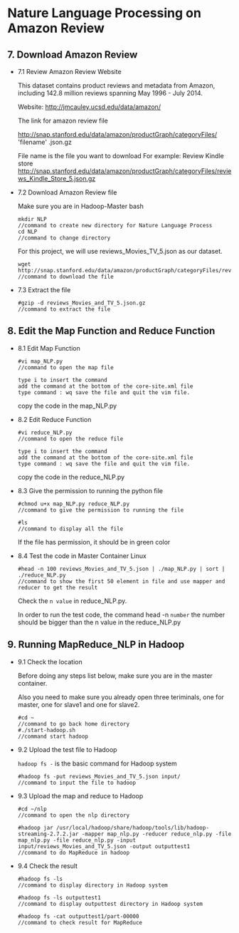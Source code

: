 # Nature Language Processing on Amazon Review
   
## 7. Download Amazon Review 

* 7.1 Review Amazon Review Website  

   This dataset contains product reviews and metadata from Amazon, including 142.8 million reviews spanning May 1996 - July 2014.
   
   Website: http://jmcauley.ucsd.edu/data/amazon/
    
   The link for amazon review file
   
   http://snap.stanford.edu/data/amazon/productGraph/categoryFiles/ 'filename' .json.gz
    
   File name is the file you want to download
   For example:
   Review Kindle store
   http://snap.stanford.edu/data/amazon/productGraph/categoryFiles/reviews_Kindle_Store_5.json.gz
    

* 7.2 Download Amazon Review file 
    
   Make sure you are in Hadoop-Master bash
   
   ```
   mkdir NLP
   //command to create new directory for Nature Language Process
   cd NLP
   //command to change directory
   ``` 
   For this project, we will use reviews_Movies_TV_5.json as our dataset.
   ```
   wget http://snap.stanford.edu/data/amazon/productGraph/categoryFiles/reviews_Movies_and_TV_5.json.gz
   //command to download the file
   ```
   
* 7.3 Extract the file

	```
	#gzip -d reviews_Movies_and_TV_5.json.gz 
	//command to extract the file
	```
	
## 8. Edit the Map Function and Reduce Function

* 8.1 Edit Map Function

	```
	#vi map_NLP.py
	//command to open the map file
	```
	```
	type i to insert the command
	add the command at the bottom of the core-site.xml file
	type command : wq save the file and quit the vim file.
	```
	copy the code in the map_NLP.py
	
* 8.2 Edit Reduce Function

	```
	#vi reduce_NLP.py
	//command to open the reduce file
	```
	```
	type i to insert the command
	add the command at the bottom of the core-site.xml file
	type command : wq save the file and quit the vim file.
	```
	copy the code in the reduce_NLP.py
	
* 8.3 Give the permission to running the python file
	
	```
	#chmod u+x map_NLP.py reduce_NLP.py
	//command to give the permission to running the file
	```
	```
	#ls
 	//command to display all the file 
	```
	If the file has permission, it should be in green color
	
* 8.4 Test the code in Master Container Linux

	```
	#head -n 100 reviews_Movies_and_TV_5.json | ./map_NLP.py | sort | ./reduce_NLP.py
	//command to show the first 50 element in file and use mapper and reducer to get the result
	```
	Check the `n value` in reduce_NLP.py.
	
	In order to run the test code, the command head -n `number` the number should be bigger than the n value in the reduce_NLP.py 
	
## 9. Running MapReduce_NLP in Hadoop

* 9.1 Check the location

	Before doing any steps list below, make sure you are in the master container.
	
	Also you need to make sure you already open three teriminals, one for master, one for slave1 and one for slave2.
	
	```
	#cd ~
	//command to go back home directory
	#./start-hadoop.sh
	//command start hadoop
	```
	
* 9.2 Upload the test file to Hadoop
	
	`hadoop fs -` is the basic command for Hadoop system
	```
	#hadoop fs -put reviews_Movies_and_TV_5.json input/
	//command to input the file to hadoop 
  	```
	
* 9.3 Upload the map and reduce to Hadoop
	```
	#cd ~/nlp
	//command to open the nlp directory
	```
	```
	#hadoop jar /usr/local/hadoop/share/hadoop/tools/lib/hadoop-streaming-2.7.2.jar -mapper map_nlp.py -reducer reduce_nlp.py -file map_nlp.py -file reduce_nlp.py -input input/reviews_Movies_and_TV_5.json -output outputtest1
	//command to do MapReduce in hadoop
	```
* 9.4 Check the result
	```
	#hadoop fs -ls
	//command to display directory in Hadoop system
  	```
  	```
	#hadoop fs -ls outputtest1
	//command to display outputtest directory in Hadoop system
  	```
  	```
	#hadoop fs -cat outputtest1/part-00000
	//command to check result for MapReduce
	```

